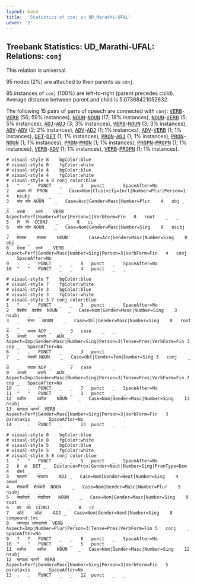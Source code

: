 ```yaml
---
layout: base
title:  'Statistics of conj in UD_Marathi-UFAL'
udver: '2'
---
```


## Treebank Statistics: UD_Marathi-UFAL: Relations: `conj`

This relation is universal.

95 nodes (2%) are attached to their parents as `conj`.

95 instances of `conj` (100%) are left-to-right (parent precedes child).
Average distance between parent and child is 5.07368421052632.

The following 15 pairs of parts of speech are connected with `conj`: <tt><a href="mr_ufal-pos-VERB.html">VERB</a></tt>-<tt><a href="mr_ufal-pos-VERB.html">VERB</a></tt> (56; 59% instances), <tt><a href="mr_ufal-pos-NOUN.html">NOUN</a></tt>-<tt><a href="mr_ufal-pos-NOUN.html">NOUN</a></tt> (17; 18% instances), <tt><a href="mr_ufal-pos-NOUN.html">NOUN</a></tt>-<tt><a href="mr_ufal-pos-VERB.html">VERB</a></tt> (5; 5% instances), <tt><a href="mr_ufal-pos-ADJ.html">ADJ</a></tt>-<tt><a href="mr_ufal-pos-ADJ.html">ADJ</a></tt> (3; 3% instances), <tt><a href="mr_ufal-pos-VERB.html">VERB</a></tt>-<tt><a href="mr_ufal-pos-NOUN.html">NOUN</a></tt> (3; 3% instances), <tt><a href="mr_ufal-pos-ADV.html">ADV</a></tt>-<tt><a href="mr_ufal-pos-ADV.html">ADV</a></tt> (2; 2% instances), <tt><a href="mr_ufal-pos-ADV.html">ADV</a></tt>-<tt><a href="mr_ufal-pos-ADJ.html">ADJ</a></tt> (1; 1% instances), <tt><a href="mr_ufal-pos-ADV.html">ADV</a></tt>-<tt><a href="mr_ufal-pos-VERB.html">VERB</a></tt> (1; 1% instances), <tt><a href="mr_ufal-pos-DET.html">DET</a></tt>-<tt><a href="mr_ufal-pos-DET.html">DET</a></tt> (1; 1% instances), <tt><a href="mr_ufal-pos-PRON.html">PRON</a></tt>-<tt><a href="mr_ufal-pos-ADJ.html">ADJ</a></tt> (1; 1% instances), <tt><a href="mr_ufal-pos-PRON.html">PRON</a></tt>-<tt><a href="mr_ufal-pos-NOUN.html">NOUN</a></tt> (1; 1% instances), <tt><a href="mr_ufal-pos-PRON.html">PRON</a></tt>-<tt><a href="mr_ufal-pos-PRON.html">PRON</a></tt> (1; 1% instances), <tt><a href="mr_ufal-pos-PROPN.html">PROPN</a></tt>-<tt><a href="mr_ufal-pos-PROPN.html">PROPN</a></tt> (1; 1% instances), <tt><a href="mr_ufal-pos-VERB.html">VERB</a></tt>-<tt><a href="mr_ufal-pos-ADV.html">ADV</a></tt> (1; 1% instances), <tt><a href="mr_ufal-pos-VERB.html">VERB</a></tt>-<tt><a href="mr_ufal-pos-PROPN.html">PROPN</a></tt> (1; 1% instances).


~~~ conllu
# visual-style 8	bgColor:blue
# visual-style 8	fgColor:white
# visual-style 4	bgColor:blue
# visual-style 4	fgColor:white
# visual-style 4 8 conj	color:blue
1	"	"	PUNCT	_	_	4	punct	_	SpaceAfter=No
2	आपण	मी	PRON	_	Case=Nom|Clusivity=Incl|Number=Plur|Person=1	4	nsubj	_	_
3	चोर	चोर	NOUN	_	Case=Acc|Gender=Masc|Number=Plur	4	obj	_	_
4	ठरलो	ठरणे	VERB	_	Aspect=Perf|Number=Plur|Person=1|VerbForm=Fin	0	root	_	_
5	नि	नि	CCONJ	_	_	8	cc	_	_
6	चोर	चोर	NOUN	_	Case=Nom|Gender=Masc|Number=Sing	8	nsubj	_	_
7	मालक	मालक	NOUN	_	Case=Acc|Gender=Masc|Number=Sing	8	obj	_	_
8	ठरला	ठरणे	VERB	_	Aspect=Perf|Gender=Masc|Number=Sing|Person=3|VerbForm=Fin	4	conj	_	SpaceAfter=No
9	.	.	PUNCT	_	_	8	punct	_	SpaceAfter=No
10	"	"	PUNCT	_	_	4	punct	_	_

~~~


~~~ conllu
# visual-style 7	bgColor:blue
# visual-style 7	fgColor:white
# visual-style 3	bgColor:blue
# visual-style 3	fgColor:white
# visual-style 3 7 conj	color:blue
1	"	"	PUNCT	_	_	3	punct	_	SpaceAfter=No
2	देवबीव	देवबीव	NOUN	_	Case=Nom|Gender=Masc|Number=Sing	3	nsubj	_	_
3	_	सत्ता	NOUN	_	Case=Obl|Gender=Masc|Number=Sing	0	root	_	_
4	_	जवळ	ADP	_	_	3	case	_	_
5	असतो	असणे	AUX	_	Aspect=Imp|Gender=Masc|Number=Sing|Person=3|Tense=Pres|VerbForm=Fin	3	cop	_	SpaceAfter=No
6	,	,	PUNCT	_	_	3	punct	_	_
7	_	संपत्ती	NOUN	_	Case=Obl|Gender=Fem|Number=Sing	3	conj	_	_
8	_	जवळ	ADP	_	_	7	case	_	_
9	असतो	असणे	AUX	_	Aspect=Imp|Gender=Masc|Number=Sing|Person=3|Tense=Pres|VerbForm=Fin	7	cop	_	SpaceAfter=No
10	.	.	PUNCT	_	_	7	punct	_	SpaceAfter=No
11	"	"	PUNCT	_	_	3	punct	_	_
12	वकील	वकील	NOUN	_	Case=Nom|Gender=Masc|Number=Sing	13	nsubj	_	_
13	म्हणाला	म्हणणे	VERB	_	Aspect=Perf|Gender=Masc|Number=Sing|Person=3|VerbForm=Fin	3	parataxis	_	SpaceAfter=No
14	.	.	PUNCT	_	_	13	punct	_	_

~~~


~~~ conllu
# visual-style 8	bgColor:blue
# visual-style 8	fgColor:white
# visual-style 5	bgColor:blue
# visual-style 5	fgColor:white
# visual-style 5 8 conj	color:blue
1	"	"	PUNCT	_	_	5	punct	_	SpaceAfter=No
2	हे	हा	DET	_	Distance=Prox|Gender=Neut|Number=Sing|PronType=Dem	4	det	_	_
3	म्हातारे	म्हातारा	ADJ	_	Case=Nom|Gender=Neut|Number=Sing	4	amod	_	_
4	शेतकरी	शेतकरी	NOUN	_	Case=Nom|Gender=Masc|Number=Plur	5	nsubj	_	_
5	साक्षीदार	साक्षीदार	NOUN	_	Case=Nom|Gender=Masc|Number=Sing	0	root	_	_
6	का	का	CCONJ	_	_	8	cc	_	_
7	खोटे	खोटा	ADJ	_	Case=Nom|Gender=Neut|Number=Sing	8	compound:lvc	_	_
8	सांगतात	सांगसांगणे	VERB	_	Aspect=Imp|Number=Plur|Person=3|Tense=Pres|VerbForm=Fin	5	conj	_	SpaceAfter=No
9	?	?	PUNCT	_	_	8	punct	_	SpaceAfter=No
10	"	"	PUNCT	_	_	5	punct	_	_
11	वकील	वकील	NOUN	_	Case=Nom|Gender=Masc|Number=Sing	12	nsubj	_	_
12	म्हणाला	म्हणणे	VERB	_	Aspect=Perf|Gender=Masc|Number=Sing|Person=3|VerbForm=Fin	5	parataxis	_	SpaceAfter=No
13	.	.	PUNCT	_	_	12	punct	_	_

~~~


